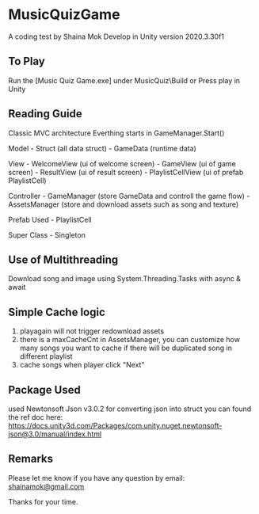 # MusicQuizGame

A coding test by Shaina Mok
Develop in Unity version 2020.3.30f1

## To Play

Run the [Music Quiz Game.exe] under MusicQuiz\Build
or
Press play in Unity

## Reading Guide

Classic MVC architecture
Everthing starts in GameManager.Start()

Model - Struct (all data struct) - GameData (runtime data)

View - WelcomeView (ui of welcome screen) - GameView (ui of game screen) - ResultView (ui of result screen) - PlaylistCellView (ui of prefab PlaylistCell)

Controller - GameManager (store GameData and controll the game flow) - AssetsManager (store and download assets such as song and texture)

Prefab Used - PlaylistCell

Super Class - Singleton

## Use of Multithreading

Download song and image using System.Threading.Tasks with async & await

## Simple Cache logic

1. playagain will not trigger redownload assets
2. there is a maxCacheCnt in AssetsManager, you can customize how many songs you want to cache if there will be duplicated song in different playlist
3. cache songs when player click "Next"

## Package Used

used Newtonsoft Json v3.0.2 for converting json into struct
you can found the ref doc here: https://docs.unity3d.com/Packages/com.unity.nuget.newtonsoft-json@3.0/manual/index.html

## Remarks

Please let me know if you have any question by email: shainamok@gmail.com

Thanks for your time.
